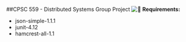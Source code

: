 ##CPSC 559 - Distributed Systems Group Project
![](https://travis-ci.org/cjhutchi/CPSC559.svg?branch=master)
**Requirements:**
* json-simple-1.1.1
* junit-4.12
* hamcrest-all-1.1
